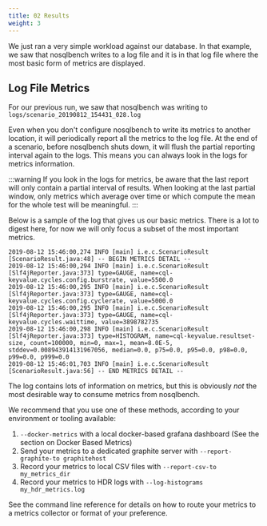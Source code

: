 ```yaml
---
title: 02 Results
weight: 3
---
```


We just ran a very simple workload against our database. In that example, we saw that
nosqlbench writes to a log file and it is in that log file where the most basic form of metrics are displayed.

## Log File Metrics

For our previous run, we saw that nosqlbench was writing to `logs/scenario_20190812_154431_028.log`

Even when you don't configure nosqlbench to write its metrics to another location, it
will periodically report all the metrics to the log file. At the end of a scenario,
before nosqlbench shuts down, it will flush the partial reporting interval again to
the logs. This means you can always look in the logs for metrics information.

:::warning
If you look in the logs for metrics, be aware that the last report will only contain a
partial interval of results. When looking at the last partial window, only metrics which
average over time or which compute the mean for the whole test will be meaningful.
:::


Below is a sample of the log that gives us our basic metrics. There is a lot to digest here, for now we will only focus a subset of the most important metrics.

```
2019-08-12 15:46:00,274 INFO [main] i.e.c.ScenarioResult [ScenarioResult.java:48] -- BEGIN METRICS DETAIL --
2019-08-12 15:46:00,294 INFO [main] i.e.c.ScenarioResult [Slf4jReporter.java:373] type=GAUGE, name=cql-keyvalue.cycles.config.burstrate, value=5500.0
2019-08-12 15:46:00,295 INFO [main] i.e.c.ScenarioResult [Slf4jReporter.java:373] type=GAUGE, name=cql-keyvalue.cycles.config.cyclerate, value=5000.0
2019-08-12 15:46:00,295 INFO [main] i.e.c.ScenarioResult [Slf4jReporter.java:373] type=GAUGE, name=cql-keyvalue.cycles.waittime, value=3898782735
2019-08-12 15:46:00,298 INFO [main] i.e.c.ScenarioResult [Slf4jReporter.java:373] type=HISTOGRAM, name=cql-keyvalue.resultset-size, count=100000, min=0, max=1, mean=8.0E-5, stddev=0.008943914131967056, median=0.0, p75=0.0, p95=0.0, p98=0.0, p99=0.0, p999=0.0
2019-08-12 15:46:01,703 INFO [main] i.e.c.ScenarioResult [ScenarioResult.java:56] -- END METRICS DETAIL --
```


The log contains lots of information on metrics, but this is obviously _not_ the most desirable way to consume metrics from nosqlbench.

We recommend that you use one of these methods, according to your environment or tooling available:

1. `--docker-metrics` with a local docker-based grafana dashboard (See the section on Docker Based Metrics)
2. Send your metrics to a dedicated graphite server with `--report-graphite-to graphitehost`
3. Record your metrics to local CSV files with `--report-csv-to my_metrics_dir`
4. Record your metrics to HDR logs with `--log-histograms my_hdr_metrics.log`

See the command line reference for details on how to route your metrics to a metrics collector or format of your preference.
